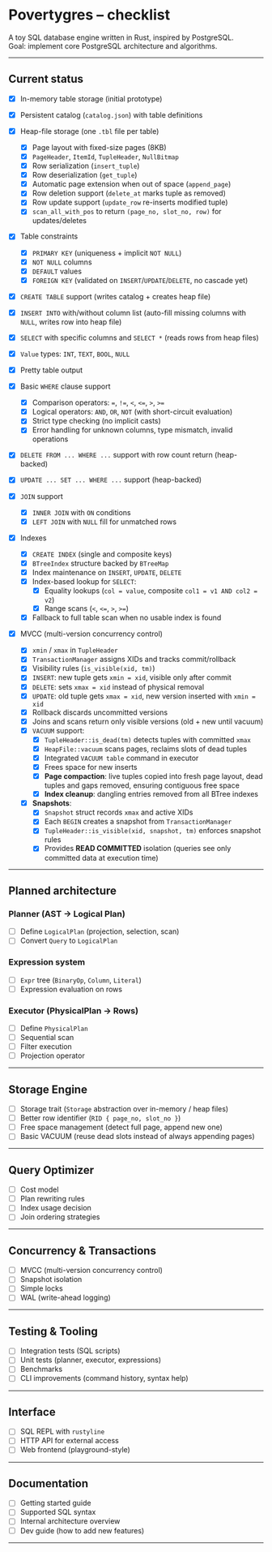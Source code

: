# Povertygres – checklist

A toy SQL database engine written in Rust, inspired by PostgreSQL.  
Goal: implement core PostgreSQL architecture and algorithms.

---

## Current status

* [x] In-memory table storage (initial prototype)
* [x] Persistent catalog (`catalog.json`) with table definitions
* [x] Heap-file storage (one `.tbl` file per table)

  * [x] Page layout with fixed-size pages (8KB)
  * [x] `PageHeader`, `ItemId`, `TupleHeader`, `NullBitmap`
  * [x] Row serialization (`insert_tuple`)
  * [x] Row deserialization (`get_tuple`)
  * [x] Automatic page extension when out of space (`append_page`)
  * [x] Row deletion support (`delete_at` marks tuple as removed)
  * [x] Row update support (`update_row` re-inserts modified tuple)
  * [x] `scan_all_with_pos` to return `(page_no, slot_no, row)` for updates/deletes

* [x] Table constraints
  * [x] `PRIMARY KEY` (uniqueness + implicit `NOT NULL`)
  * [x] `NOT NULL` columns
  * [x] `DEFAULT` values
  * [x] `FOREIGN KEY` (validated on `INSERT`/`UPDATE`/`DELETE`, no cascade yet)

* [x] `CREATE TABLE` support (writes catalog + creates heap file)
* [x] `INSERT INTO` with/without column list (auto-fill missing columns with `NULL`, writes row into heap file)
* [x] `SELECT` with specific columns and `SELECT *` (reads rows from heap files)
* [x] `Value` types: `INT`, `TEXT`, `BOOL`, `NULL`
* [x] Pretty table output
* [x] Basic `WHERE` clause support

  * [x] Comparison operators: `=`, `!=`, `<`, `<=`, `>`, `>=`
  * [x] Logical operators: `AND`, `OR`, `NOT` (with short-circuit evaluation)
  * [x] Strict type checking (no implicit casts)
  * [x] Error handling for unknown columns, type mismatch, invalid operations

* [x] `DELETE FROM ... WHERE ...` support with row count return (heap-backed)
* [x] `UPDATE ... SET ... WHERE ...` support (heap-backed)
* [x] `JOIN` support

  * [x] `INNER JOIN` with `ON` conditions
  * [x] `LEFT JOIN` with `NULL` fill for unmatched rows

* [x] Indexes
  * [x] `CREATE INDEX` (single and composite keys)
  * [x] `BTreeIndex` structure backed by `BTreeMap`
  * [x] Index maintenance on `INSERT`, `UPDATE`, `DELETE`
  * [x] Index-based lookup for `SELECT`:
    * [x] Equality lookups (`col = value`, composite `col1 = v1 AND col2 = v2`)
    * [x] Range scans (`<`, `<=`, `>`, `>=`)
  * [x] Fallback to full table scan when no usable index is found

* [x] MVCC (multi-version concurrency control)
  * [x] `xmin` / `xmax` in `TupleHeader`
  * [x] `TransactionManager` assigns XIDs and tracks commit/rollback
  * [x] Visibility rules (`is_visible(xid, tm)`)
  * [x] `INSERT`: new tuple gets `xmin = xid`, visible only after commit
  * [x] `DELETE`: sets `xmax = xid` instead of physical removal
  * [x] `UPDATE`: old tuple gets `xmax = xid`, new version inserted with `xmin = xid`
  * [x] Rollback discards uncommitted versions
  * [x] Joins and scans return only visible versions (old + new until vacuum)
  * [x] `VACUUM` support:
    * [x] `TupleHeader::is_dead(tm)` detects tuples with committed `xmax`
    * [x] `HeapFile::vacuum` scans pages, reclaims slots of dead tuples
    * [x] Integrated `VACUUM table` command in executor
    * [x] Frees space for new inserts
    * [x] **Page compaction**: live tuples copied into fresh page layout, 
          dead tuples and gaps removed, ensuring contiguous free space
    * [x] **Index cleanup**: dangling entries removed from all BTree indexes
  * [x] **Snapshots**:
    * [x] `Snapshot` struct records `xmax` and active XIDs
    * [x] Each `BEGIN` creates a snapshot from `TransactionManager`
    * [x] `TupleHeader::is_visible(xid, snapshot, tm)` enforces snapshot rules
    * [x] Provides **READ COMMITTED** isolation (queries see only committed data at execution time)

---

## Planned architecture

### Planner (AST → Logical Plan)
- [ ] Define `LogicalPlan` (projection, selection, scan)
- [ ] Convert `Query` to `LogicalPlan`

### Expression system
- [ ] `Expr` tree (`BinaryOp`, `Column`, `Literal`)
- [ ] Expression evaluation on rows

### Executor (PhysicalPlan → Rows)
- [ ] Define `PhysicalPlan`
- [ ] Sequential scan
- [ ] Filter execution
- [ ] Projection operator

---

## Storage Engine
* [ ] Storage trait (`Storage` abstraction over in-memory / heap files)
* [ ] Better row identifier (`RID { page_no, slot_no }`)
* [ ] Free space management (detect full page, append new one)
* [ ] Basic VACUUM (reuse dead slots instead of always appending pages)

---

## Query Optimizer
- [ ] Cost model
- [ ] Plan rewriting rules
- [ ] Index usage decision
- [ ] Join ordering strategies

---

## Concurrency & Transactions
- [ ] MVCC (multi-version concurrency control)
- [ ] Snapshot isolation
- [ ] Simple locks
- [ ] WAL (write-ahead logging)

---

## Testing & Tooling
- [ ] Integration tests (SQL scripts)
- [ ] Unit tests (planner, executor, expressions)
- [ ] Benchmarks
- [ ] CLI improvements (command history, syntax help)

---

## Interface
- [ ] SQL REPL with `rustyline`
- [ ] HTTP API for external access
- [ ] Web frontend (playground-style)

---

## Documentation
- [ ] Getting started guide
- [ ] Supported SQL syntax
- [ ] Internal architecture overview
- [ ] Dev guide (how to add new features)

---
